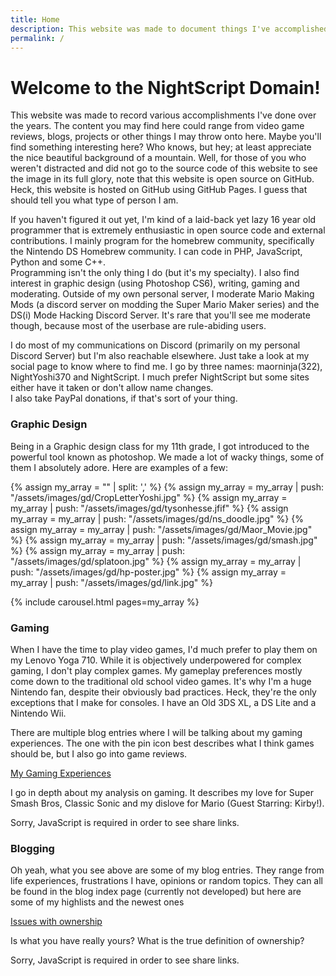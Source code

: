 ```yaml
---
title: Home
description: This website was made to document things I've accomplished over the years. Maybe you'll find something interesting here?
permalink: /
---
```


# Welcome to the NightScript Domain!

This website was made to record various accomplishments I've done over the years. The content you may find here could range from video game reviews, blogs, projects or other things I may throw onto here. Maybe you'll find something interesting here? Who knows, but hey; at least appreciate the nice beautiful background of a mountain. Well, for those of you who weren't distracted and did not go to the source code of this website to see the image in its full glory, note that this website is open source on GitHub. Heck, this website is hosted on GitHub using GitHub Pages. I guess that should tell you what type of person I am.

If you haven't figured it out yet, I'm kind of a laid-back yet lazy 16 year old programmer that is extremely enthusiastic in open source code and external contributions. I mainly program for the homebrew community, specifically the Nintendo DS Homebrew community. I can code in PHP, JavaScript, Python and some C++.     
Programming isn't the only thing I do (but it's my specialty). I also find interest in graphic design (using Photoshop CS6), writing, gaming and moderating. Outside of my own personal server, I moderate Mario Making Mods (a discord server on modding the Super Mario Maker series) and the DS(i) Mode Hacking Discord Server. It's rare that you'll see me moderate though, because most of the userbase are rule-abiding users.

I do most of my communications on Discord (primarily on my personal Discord Server) but I'm also reachable elsewhere. Just take a look at my social page to know where to find me. I go by three names: maorninja(322), NightYoshi370 and NightScript. I much prefer NightScript but some sites either have it taken or don't allow name changes.   
I also take PayPal donations, if that's sort of your thing.

### Graphic Design

Being in a Graphic design class for my 11th grade, I got introduced to the powerful tool known as photoshop. We made a lot of wacky things, some of them I absolutely adore. Here are examples of a few:

{% assign my_array = "" | split: ',' %}
{% assign my_array = my_array | push: "/assets/images/gd/CropLetterYoshi.jpg" %}
{% assign my_array = my_array | push: "/assets/images/gd/tysonhesse.jfif" %}
{% assign my_array = my_array | push: "/assets/images/gd/ns_doodle.jpg" %}
{% assign my_array = my_array | push: "/assets/images/gd/Maor_Movie.jpg" %}
{% assign my_array = my_array | push: "/assets/images/gd/smash.jpg" %}
{% assign my_array = my_array | push: "/assets/images/gd/splatoon.jpg" %}
{% assign my_array = my_array | push: "/assets/images/gd/hp-poster.jpg" %}
{% assign my_array = my_array | push: "/assets/images/gd/link.jpg" %}

{% include carousel.html pages=my_array %}

### Gaming

When I have the time to play video games, I'd much prefer to play them on my Lenovo Yoga 710. While it is objectively underpowered for complex gaming, I don't play complex games. My gameplay preferences mostly come down to the traditional old school video games. It's why I'm a huge Nintendo fan, despite their obviously bad practices. Heck, they're the only exceptions that I make for consoles. I have an Old 3DS XL, a DS Lite and a Nintendo Wii.

There are multiple blog entries where I will be talking about my gaming experiences. The one with the pin icon best describes what I think games should be, but I also go into game reviews.

<div class="card shareCard mb-2">
	<div class="card-body">
		<a class="h5 card-title" href="/blog/gaming">My Gaming Experiences</a>
		<p class="card-text">I go in depth about my analysis on gaming. It describes my love for Super Smash Bros, Classic Sonic and my dislove for Mario (Guest Starring: Kirby!).</p>
		<noscript class="card-text noShare">Sorry, JavaScript is required in order to see share links.</noscript>
	</div>
</div>

### Blogging
Oh yeah, what you see above are some of my blog entries. They range from life experiences, frustrations I have, opinions or random topics. They can all be found in the blog index page (currently not developed) but here are some of my highlists and the newest ones

<div class="card shareCard mb-2">
	<div class="card-body">
		<a class="h5 card-title" href="/blog/ownership-issues">Issues with ownership</a>
		<p class="card-text">Is what you have really yours? What is the true definition of ownership?</p>
		<noscript class="card-text noShare">Sorry, JavaScript is required in order to see share links.</noscript>
	</div>
</div>